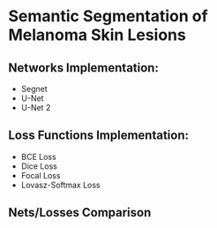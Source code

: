 # Semantic Segmentation of Melanoma Skin Lesions
## Networks Implementation:
- Segnet
- U-Net
- U-Net 2  

## Loss Functions Implementation:
- BCE Loss
- Dice Loss
- Focal Loss
- Lovasz-Softmax Loss 

## Nets/Losses Comparison
  
